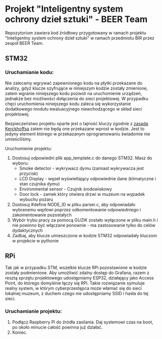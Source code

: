 # Projekt "Inteligentny system ochrony dzieł sztuki" - BEER Team
Repozytorium zawiera kod źródłowy przygotowany w ramach projektu "Inteligentny system ochrony dzieł sztuki" w ramach przedmiotu BIR przez zespół BEER Team.

## STM32
### Uruchamianie kodu:
Nie zalecamy wgrywać zapewnionego kodu na płytki przekazane do analizy, gdyż klucze szyfrujące w niniejszym kodzie zostały zmienione, zatem wgranie niniejszego kodu pozwoli na uruchomienie urządzeń, jednakże bez możliwości dołączenia do sieci projektowej. W przypadku chęci uruchomienia niniejszego kodu zaleca się wykorzystanie dodatkowego modułu ewaluacyjnego niewchodzącego w skład sieci projektowej.

Bezpieczeństwo projektu oparte jest o tajność kluczy zgodnie z [zasadą Kerckhoffsa](https://pl.wikipedia.org/wiki/Zasada_Kerckhoffsa) zatem nie będą one przekazane wprost w kodzie. Jest to jedyny element którego w przekazanym oprogramowaniu świadomie nie umieściliśmy.

Uruchomienie projektu:
 1. Dostosuj odpowiedni plik app_template.c do danego STM32. Masz do wyboru:
    * Smoke detector - wykrywacz dymu (zamiast wykrywacza jest przycisk)
    * LCD Display - węzeł wyświetlający odpowiednie dane (klimatyczne i stan czujnika dymu)
    * Environmental sensor - Czujnik środowiskowy
    * Door lock - zamek który otwiera drzwi w muzeum na wypadek wybuchu pożaru
 2. Dostosuj #define NODE_ID w pliku parser.c, aby odpowiadało wybranemu węzłowi poprzez odkomentowanie odpowiedniego i zakomentowanie pozostałych
 3. Wybór trybu pracy za pomocą GUZIK zostało wyłączone w pliku main.h i nie powinno być włączane ponownie - ma zastosowanie tylko do celów dydaktycznych
 4. Zadbaj, aby klucze umieszczone w kodzie STM32 odpowiadały kluczom w projekcie w pythonie


## RPi

Tak jak w przypadku STM, wszelkie klucze RPi pozostawione w kodzie zostały podmienione.
Aby umożliwić zdalny dostęp do Grafana, razem z resztą sprzętu projektowego udostępniamy ESP32, działający jako Access Point, do którego domyślnie łączy się RPi.
Takie rozwiązanie symuluje realny system, w którym cyberprzestępca może włamać się do sieci lokalnej muzeum, z duchem czego nie udostępniamy SSID i hasła do tej sieci.
### Uruchamianie projektu:
1. Podłącz Raspberry Pi do źródła zasilania. Daj systemowi czas na boot, po około minucie całość powinna już działać.
2. Koniec.
